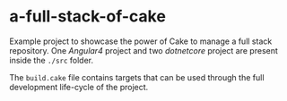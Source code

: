 # a-full-stack-of-cake

Example project to showcase the power of Cake to manage a full stack
repository. One _Angular4_ project and two _dotnetcore_ project are present
inside the `./src` folder.

The `build.cake` file contains targets that can be used through the full
development life-cycle of the project.

